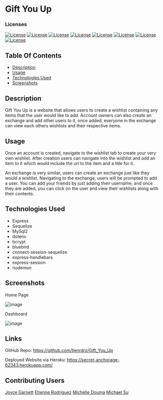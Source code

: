 # Gift You Up

### Licenses
[![License](https://img.shields.io/badge/License-Express-blue.svg)](https://opensource.org/licenses/Express)
[![License](https://img.shields.io/badge/License-Sequelize-blue.svg)](https://opensource.org/licenses/Sequelize)
[![License](https://img.shields.io/badge/License-mysql12-blue.svg)](https://opensource.org/licenses/mysql12)
[![License](https://img.shields.io/badge/License-dotenv-blue.svg)](https://opensource.org/licenses/dotenv)
[![License](https://img.shields.io/badge/License-bcrypt-blue.svg)](https://opensource.org/licenses/bcrypt)
[![License](https://img.shields.io/badge/License-bluebird-blue.svg)](https://opensource.org/licenses/bluebird)
[![License](https://img.shields.io/badge/License-nodemon-blue.svg)](https://opensource.org/licenses/nodemon)
[![License](https://img.shields.io/badge/License-express_handlebars-blue.svg)](https://opensource.org/licenses/express_handlebars)
## Table Of Contents

- [Description](#description)
- [Usage](#usage)
- [Technologies Used](#technologies)
- [Screenshots](#screenshots)

## Description

Gift You Up is a website that allows users to create a wishlist containing any items that the user would like to add. Account owners can also create an exchange and add other users to it, once added, everyone in the exchange can view each others wishlists and their respective items.

## Usage

Once an account is created, navigate to the wishlist tab to create your very own wishlist. After creation users can navigate into the wishlist and add an item to it which would include the url to the item and a title for it.

An exchange is very similar, users can create an exchange just like they would a wishlist. Navigating to the exchange, users will be prompted to add a user. You can add your friends by just adding their username, and once they are added, you can click on the user and view their wishlists along with their contents. 

## Technologies Used

- Express
- Sequelize
- MySql2
- dotenv
- bcrypt
- bluebird
- connect-session-sequelize
- express-handlebars
- express-session
- nodemon

## Screenshots 

Home Page

![image](https://user-images.githubusercontent.com/100370557/185267809-598686ee-f8c2-42f1-b377-a23cad5d238e.png)

Dashboard

![image](https://user-images.githubusercontent.com/100370557/185267725-e01554ca-0ec7-48dd-8fc6-b5c5f8e35228.png)

## Links

GitHub Repo: https://github.com/tienrdrz/Gift_You_Up

Deployed Website via Heroku: https://secret-anchorage-62343.herokuapp.com/

## Contributing Users

[Joyce Garnett](https://github.com/jcgcristel)
[Etienne Rodriguez](https://github.com/tienrdrz)
[Michelle Douma](https://github.com/Amuodmi)
[Michael Su](https://github.com/MyCodeSu)
